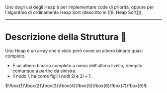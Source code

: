 Uno degli usi degli Heap è per implementare code di priorità, oppure per l'algoritmo di ordinamento Heap Sort (descritto in [[8. Heap Sort]]).
***
# Descrizione della Struttura 📃
Uno Heap è un array che è visto però come un albero binario quasi completo.
- È un albero binario completo a meno dell'ultimo livello, riempito comunque a partire da sinistra.
- Il nodo $i$, ha come figli i nodi $2i$ e $2i+1$.

$\fbox{1}\fbox{2}\fbox{3}\fbox{4}\fbox{5}\fbox{6}\fbox{7}\fbox{8}$